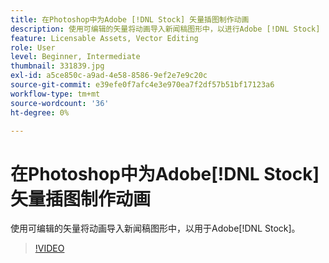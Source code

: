 ```yaml
---
title: 在Photoshop中为Adobe [!DNL Stock] 矢量插图制作动画
description: 使用可编辑的矢量将动画导入新闻稿图形中，以进行Adobe [!DNL Stock]
feature: Licensable Assets, Vector Editing
role: User
level: Beginner, Intermediate
thumbnail: 331839.jpg
exl-id: a5ce850c-a9ad-4e58-8586-9ef2e7e9c20c
source-git-commit: e39efe0f7afc4e3e970ea7f2df57b51bf17123a6
workflow-type: tm+mt
source-wordcount: '36'
ht-degree: 0%

---
```


# 在Photoshop中为Adobe[!DNL Stock]矢量插图制作动画

使用可编辑的矢量将动画导入新闻稿图形中，以用于Adobe[!DNL Stock]。

>[!VIDEO](https://video.tv.adobe.com/v/331839?hidetitle=true)
